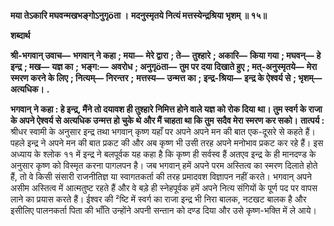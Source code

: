 **मया तेऽकारि मघवन्मखभङ्गोऽनुगृöता ।** **मदनुस्मृतये नित्यं मत्तस्येन्द्रश्रिया भृशम् ॥ १५॥** 

**शब्दार्थ** 

**श्री-भगवान् उवाच—** **भगवान् ने कहा** **; मया—** **मेरे द्वारा** **; ते—** **तुश्हारे** **; अकारि—** **किया गया** **; मघवन्—** **हे इन्द्र** **; मख—** **यज्ञ का** **;** **भङ्ग:—** **अवरोध** **; अनुगृöता—** **तुम पर दया दिखाते हुए** **; मत्-अनुस्मृतये—** **मेरा स्मरण करने के लिए** **; नित्यम्—** **निरन्तर** **;** **मत्तस्य—** **उन्मत्त का** **; इन्द्र-श्रिया—** **इन्द्र के ऐश्वर्य से** **; भृशम्—** **अत्यधिक।** **.** 

**भगवान् ने कहा : हे इन्द्र, मैंने तो दयावश ही तुश्हारे निमित्त होने वाले यज्ञ को रोक दिया** **था। तुम स्वर्ग के राजा के अपने ऐश्वर्य से अत्यधिक उन्मत्त हो चुके थे और मैं चाहता था कि तुम** **सदैव मेरा स्मरण कर सको।** **तात्पर्य :** श्रीधर स्वामी के अनुसार इन्द्र तथा भगवान् कृष्ण यहाँ पर अपने अपने मन की बात एक-दूसरे से कहते हैं। पहले इन्द्र ने अपने मन की बात प्रकट की और अब कृष्ण भी उसी तरह अपने मनोभाव प्रकट कर रहे हैं। इस अध्याय के श्लोक ११ में इन्द्र ने बलपूर्वक यह कहा है कि कृष्ण ही सर्वस्व हैं अतएव इन्द्र के ही मानदण्ड के अनुसार कृष्ण को विस्मृत करना पागलपन है। जब भगवान् हमें अपने परम अस्तित्व का स्मरण दिलाते होते हैं, तो वे किसी संसारी राजनीतिज्ञ या स्वागतकर्ता की तरह प्रमादवश विज्ञापन नहीं करते। भगवान् अपने असीम अस्तित्व में आत्मतुष्ट रहते हैं और वे बड़े ही स्नेहपूर्वक हमें अपने नित्य संगियों के पूर्ण पद पर वापस लाने का प्रयास करते हैं। ईश्वर की ²ष्टि में स्वर्ग का राजा इन्द्र भी निरा बालक, नटखट बालक है और इसीलिए पालनकर्ता पिता की भाँति उन्होंने अपनी सन्तान को दण्ड दिया और उसे कृष्ण-भक्ति में ले आये।  